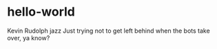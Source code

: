 # hello-world
Kevin Rudolph jazz
Just trying not to get left behind when the bots take over, ya know?
